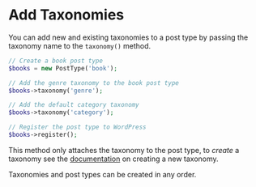 # Add Taxonomies

You can add new and existing taxonomies to a post type by passing the taxonomy name to the `taxonomy()` method.

```php
// Create a book post type
$books = new PostType('book');

// Add the genre taxonomy to the book post type
$books->taxonomy('genre');

// Add the default category taxonomy
$books->taxonomy('category');

// Register the post type to WordPress
$books->register();
```

This method only attaches the taxonomy to the post type, to _create_ a taxonomy see the [documentation](../taxonomies/Create-a-taxonomy.md) on creating a new taxonomy.

Taxonomies and post types can be created in any order.
